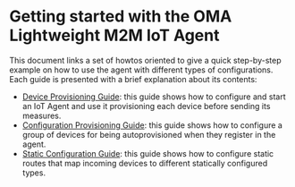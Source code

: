Getting started with the OMA Lightweight M2M IoT Agent
==================

This document links a set of howtos oriented to give a quick step-by-step example on how to use the agent with 
different types of configurations. Each guide is presented with a brief explanation about its contents:

* [Device Provisioning Guide](deviceProvisioning.md): this guide shows how to configure and start an IoT Agent and use it
provisioning each device before sending its measures.
* [Configuration Provisioning Guide](configurationProvisioning.md): this guide shows how to configure a group of devices
for being autoprovisioned when they register in the agent.
* [Static Configuration Guide](staticConfiguration): this guide shows how to configure static routes that map incoming
devices to different statically configured types.